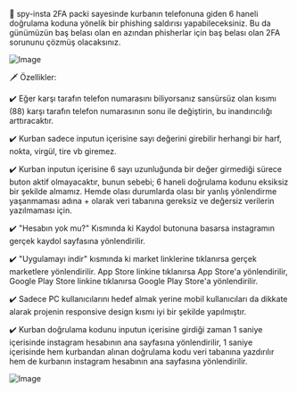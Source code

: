 📄 spy-insta 2FA packi sayesinde kurbanın telefonuna giden 6 haneli doğrulama koduna yönelik bir phishing saldırısı yapabileceksiniz. Bu da günümüzün baş belası olan en azından phisherlar için baş belası olan 2FA sorununu çözmüş olacaksınız. 


![Image](https://github.com/user-attachments/assets/ab649e7e-729e-4293-a105-0bf892fb1e4a)


🗡️ Özellikler:

✔️ Eğer karşı tarafın telefon numarasını biliyorsanız sansürsüz olan kısımı (88) karşı tarafın telefon numarasının sonu ile değiştirin, bu inandırıcılığı arttıracaktır.

✔️ Kurban sadece inputun içerisine sayı değerini girebilir herhangi bir harf, nokta, virgül, tire vb giremez.

✔️ Kurban inputun içerisine 6 sayı uzunluğunda bir değer girmediği sürece buton aktif olmayacaktır, bunun sebebi; 6 haneli doğrulama kodunu eksiksiz bir şekilde almamız. Hemde olası durumlarda olası bir yanlış yönlendirme yaşanmaması adına + olarak veri tabanına gereksiz ve değersiz verilerin yazılmaması için.

✔️ "Hesabın yok mu?" Kısmında ki Kaydol butonuna basarsa instagramın gerçek kaydol sayfasına yönlendirilir.

✔️  "Uygulamayı indir" kısmında ki market linklerine tıklanırsa gerçek marketlere yönlendirilir. App Store linkine tıklanırsa App Store'a yönlendirilir, Google Play Store linkine tıklanırsa Google Play Store'a yönlendirilir.

✔️ Sadece PC kullanıcılarını hedef almak yerine mobil kullanıcıları da dikkate alarak projenin responsive design kısmı iyi bir şekilde yapılmıştır.

✔️ Kurban doğrulama kodunu inputun içerisine girdiği zaman 1 saniye içerisinde instagram hesabının ana sayfasına yönlendirilir, 1 saniye içerisinde hem kurbandan alınan doğrulama kodu veri tabanına yazdırılır hem de kurbanın instagram hesabının ana sayfasına yönlendirilir.

![Image](https://github.com/user-attachments/assets/a4704b03-4423-4adf-aef4-97713f8ea58d)

